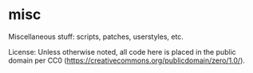 misc
====

Miscellaneous stuff: scripts, patches, userstyles, etc.

License: Unless otherwise noted, all code here is placed in the public domain per CC0 (https://creativecommons.org/publicdomain/zero/1.0/).
